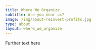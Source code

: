 ```yaml
---
title: Where We Organize
subtitle: Are you near us?
image: /img/about-reinvest-profits.jpg
type: about
layout: where_we_organize
---
```


Further text here